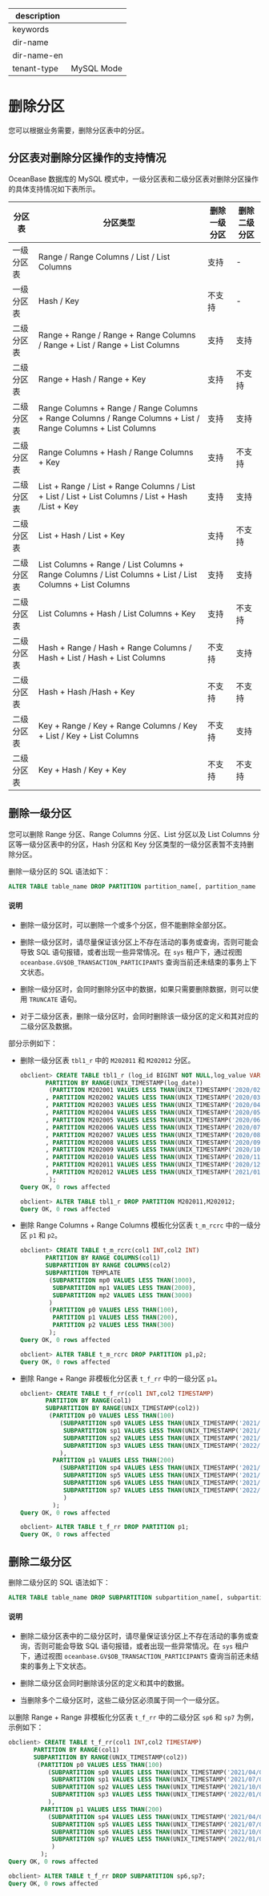 |description||
|---|---|
|keywords||
|dir-name||
|dir-name-en||
|tenant-type|MySQL Mode|

# 删除分区

您可以根据业务需要，删除分区表中的分区。

## 分区表对删除分区操作的支持情况

OceanBase 数据库的 MySQL 模式中，一级分区表和二级分区表对删除分区操作的具体支持情况如下表所示。

|   分区表  |      分区类型                                                                                              | 删除一级分区 | 删除二级分区 |
|-----------|-------------------------------------------------------------------------------------------------------------|--------|--------|
| 一级分区表 | Range / Range Columns / List / List Columns                                                                 | 支持     | -      |
| 一级分区表 | Hash / Key                                                                                                   | 不支持   | -      |
| 二级分区表 | Range + Range / Range + Range Columns / Range + List / Range + List Columns                                 | 支持     | 支持     |
| 二级分区表 | Range + Hash / Range + Key                                                                                  | 支持     | 不支持   |
| 二级分区表 | Range Columns + Range / Range Columns + Range Columns / Range Columns + List / Range Columns + List Columns | 支持     | 支持     |
| 二级分区表 | Range Columns + Hash / Range Columns + Key                                                                  | 支持     | 不支持   |
| 二级分区表 | List + Range / List + Range Columns / List + List / List + List Columns / List + Hash /List + Key           | 支持     | 支持     |
| 二级分区表 | List + Hash / List + Key                                                                                    | 支持     | 不支持   |
| 二级分区表 | List Columns + Range / List Columns + Range Columns / List Columns + List / List Columns + List Columns     | 支持     | 支持     |
| 二级分区表 | List Columns + Hash / List Columns + Key                                                                    | 支持     | 不支持   |
| 二级分区表 | Hash + Range / Hash + Range Columns / Hash + List / Hash + List Columns                                     | 不支持    | 支持    |
| 二级分区表 | Hash + Hash /Hash + Key                                                                                     | 不支持    | 不支持    |
| 二级分区表 | Key + Range / Key + Range Columns / Key + List / Key + List Columns                                         | 不支持    |  支持    |
| 二级分区表 | Key + Hash / Key + Key                                                                                      | 不支持    | 不支持    |

## 删除一级分区

您可以删除 Range 分区、Range Columns 分区、List 分区以及 List Columns 分区等一级分区表中的分区，Hash 分区和 Key 分区类型的一级分区表暂不支持删除分区。

删除一级分区的 SQL 语法如下：

```sql
ALTER TABLE table_name DROP PARTITION partition_name[, partition_name ...];
```

  <main id="notice" type='explain'>
    <h4>说明</h4>
    <ul>
    <li>
    <p>删除一级分区时，可以删除一个或多个分区，但不能删除全部分区。</p>
    </li>
    <li>
    <p>删除一级分区时，请尽量保证该分区上不存在活动的事务或查询，否则可能会导致 SQL 语句报错，或者出现一些异常情况。在 <code>sys</code> 租户下，通过视图 <code>oceanbase.GV$OB_TRANSACTION_PARTICIPANTS</code> 查询当前还未结束的事务上下文状态。</p>
    </li>
    <li>
    <p>删除一级分区时，会同时删除分区中的数据，如果只需要删除数据，则可以使用 <code>TRUNCATE</code> 语句。</p>
    </li>
    <li>
    <p>对于二级分区表，删除一级分区时，会同时删除该一级分区的定义和其对应的二级分区及数据。</p>
    </li>
    </ul>
  </main>

部分示例如下：

* 删除一级分区表 `tbl1_r` 中的 `M202011` 和 `M202012` 分区。

  ```sql
  obclient> CREATE TABLE tbl1_r (log_id BIGINT NOT NULL,log_value VARCHAR(50),log_date TIMESTAMP NOT NULL)
         PARTITION BY RANGE(UNIX_TIMESTAMP(log_date)) 
          (PARTITION M202001 VALUES LESS THAN(UNIX_TIMESTAMP('2020/02/01'))
         , PARTITION M202002 VALUES LESS THAN(UNIX_TIMESTAMP('2020/03/01'))
         , PARTITION M202003 VALUES LESS THAN(UNIX_TIMESTAMP('2020/04/01'))
         , PARTITION M202004 VALUES LESS THAN(UNIX_TIMESTAMP('2020/05/01'))
         , PARTITION M202005 VALUES LESS THAN(UNIX_TIMESTAMP('2020/06/01'))
         , PARTITION M202006 VALUES LESS THAN(UNIX_TIMESTAMP('2020/07/01'))
         , PARTITION M202007 VALUES LESS THAN(UNIX_TIMESTAMP('2020/08/01'))
         , PARTITION M202008 VALUES LESS THAN(UNIX_TIMESTAMP('2020/09/01'))
         , PARTITION M202009 VALUES LESS THAN(UNIX_TIMESTAMP('2020/10/01'))
         , PARTITION M202010 VALUES LESS THAN(UNIX_TIMESTAMP('2020/11/01'))
         , PARTITION M202011 VALUES LESS THAN(UNIX_TIMESTAMP('2020/12/01'))
         , PARTITION M202012 VALUES LESS THAN(UNIX_TIMESTAMP('2021/01/01'))
          );
  Query OK, 0 rows affected
  
  obclient> ALTER TABLE tbl1_r DROP PARTITION M202011,M202012;
  Query OK, 0 rows affected
  ```

* 删除 Range Columns + Range Columns 模板化分区表 `t_m_rcrc` 中的一级分区 `p1` 和 `p2`。

  ```sql
  obclient> CREATE TABLE t_m_rcrc(col1 INT,col2 INT) 
         PARTITION BY RANGE COLUMNS(col1)
         SUBPARTITION BY RANGE COLUMNS(col2)
         SUBPARTITION TEMPLATE 
          (SUBPARTITION mp0 VALUES LESS THAN(1000),
           SUBPARTITION mp1 VALUES LESS THAN(2000),
           SUBPARTITION mp2 VALUES LESS THAN(3000)
          )
          (PARTITION p0 VALUES LESS THAN(100),
           PARTITION p1 VALUES LESS THAN(200),
           PARTITION p2 VALUES LESS THAN(300)
          ); 
  Query OK, 0 rows affected
  
  obclient> ALTER TABLE t_m_rcrc DROP PARTITION p1,p2;
  Query OK, 0 rows affected
  ```

* 删除 Range + Range 非模板化分区表 `t_f_rr` 中的一级分区 `p1`。

  ```sql
  obclient> CREATE TABLE t_f_rr(col1 INT,col2 TIMESTAMP) 
         PARTITION BY RANGE(col1)
         SUBPARTITION BY RANGE(UNIX_TIMESTAMP(col2))
          (PARTITION p0 VALUES LESS THAN(100)
             (SUBPARTITION sp0 VALUES LESS THAN(UNIX_TIMESTAMP('2021/04/01')),
              SUBPARTITION sp1 VALUES LESS THAN(UNIX_TIMESTAMP('2021/07/01')),
              SUBPARTITION sp2 VALUES LESS THAN(UNIX_TIMESTAMP('2021/10/01')),
              SUBPARTITION sp3 VALUES LESS THAN(UNIX_TIMESTAMP('2022/01/01'))
             ),
           PARTITION p1 VALUES LESS THAN(200)
             (SUBPARTITION sp4 VALUES LESS THAN(UNIX_TIMESTAMP('2021/04/01')),
              SUBPARTITION sp5 VALUES LESS THAN(UNIX_TIMESTAMP('2021/07/01')),
              SUBPARTITION sp6 VALUES LESS THAN(UNIX_TIMESTAMP('2021/10/01')),
              SUBPARTITION sp7 VALUES LESS THAN(UNIX_TIMESTAMP('2022/01/01'))
              )
           );
  Query OK, 0 rows affected
  
  obclient> ALTER TABLE t_f_rr DROP PARTITION p1;
  Query OK, 0 rows affected
  ```

## 删除二级分区

删除二级分区的 SQL 语法如下：

```sql
ALTER TABLE table_name DROP SUBPARTITION subpartition_name[, subpartition_name ...];
```

  <main id="notice" type='explain'>
    <h4>说明</h4>
    <ul>
    <li>
    <p>删除二级分区表中的二级分区时，请尽量保证该分区上不存在活动的事务或查询，否则可能会导致 SQL 语句报错，或者出现一些异常情况。在 <code>sys</code> 租户下，通过视图 <code>oceanbase.GV$OB_TRANSACTION_PARTICIPANTS</code> 查询当前还未结束的事务上下文状态。</p>
    </li>
    <li>
    <p>删除二级分区会同时删除该分区的定义和其中的数据。</p>
    </li>
    <li>
    <p>当删除多个二级分区时，这些二级分区必须属于同一个一级分区。</p>
    </li>
    </ul>
  </main>

以删除 Range + Range 非模板化分区表 `t_f_rr` 中的二级分区 `sp6` 和 `sp7` 为例，示例如下：

```sql
obclient> CREATE TABLE t_f_rr(col1 INT,col2 TIMESTAMP) 
       PARTITION BY RANGE(col1)
       SUBPARTITION BY RANGE(UNIX_TIMESTAMP(col2))
        (PARTITION p0 VALUES LESS THAN(100)
           (SUBPARTITION sp0 VALUES LESS THAN(UNIX_TIMESTAMP('2021/04/01')),
            SUBPARTITION sp1 VALUES LESS THAN(UNIX_TIMESTAMP('2021/07/01')),
            SUBPARTITION sp2 VALUES LESS THAN(UNIX_TIMESTAMP('2021/10/01')),
            SUBPARTITION sp3 VALUES LESS THAN(UNIX_TIMESTAMP('2022/01/01'))
           ),
         PARTITION p1 VALUES LESS THAN(200)
           (SUBPARTITION sp4 VALUES LESS THAN(UNIX_TIMESTAMP('2021/04/01')),
            SUBPARTITION sp5 VALUES LESS THAN(UNIX_TIMESTAMP('2021/07/01')),
            SUBPARTITION sp6 VALUES LESS THAN(UNIX_TIMESTAMP('2021/10/01')),
            SUBPARTITION sp7 VALUES LESS THAN(UNIX_TIMESTAMP('2022/01/01'))
            )
         );
Query OK, 0 rows affected

obclient> ALTER TABLE t_f_rr DROP SUBPARTITION sp6,sp7;
Query OK, 0 rows affected
```
